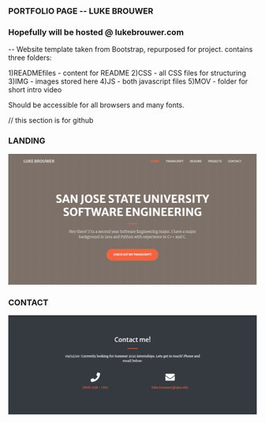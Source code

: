 ### PORTFOLIO PAGE -- LUKE BROUWER

### Hopefully will be hosted @ lukebrouwer.com


-- 
Website template taken from Bootstrap, repurposed for project. contains three folders:

1)READMEfiles - content for README
2)CSS - all CSS files for structuring
3)IMG - images stored here
4)JS - both javascript files
5)MOV - folder for short intro video

Should be accessible for all browsers and many fonts. 


// this section is for github
### LANDING
![Landing page website](READMEfiles/Landing.png)

### CONTACT
![Contact page website](READMEfiles/Contact.png)

